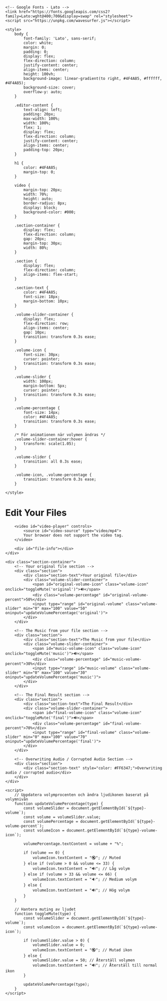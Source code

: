 <!DOCTYPE html>
<html lang="en">
<head>
    <meta charset="UTF-8">
    <meta name="viewport" content="width=device-width, initial-scale=1.0">
    <title>File Editor</title>

    <!-- Google Fonts - Lato -->
    <link href="https://fonts.googleapis.com/css2?family=Lato:wght@400;700&display=swap" rel="stylesheet">
    <script src="https://unpkg.com/wavesurfer.js"></script>

    <style>
        body {
            font-family: 'Lato', sans-serif;
            color: white;
            margin: 0;
            padding: 0;
            display: flex;
            flex-direction: column;
            justify-content: center;
            align-items: center;
            height: 100vh;
            background-image: linear-gradient(to right, #4F4A85, #ffffff, #4F4A85);
            background-size: cover;
            overflow-y: auto;
        }

        .editor-content {
            text-align: left;
            padding: 20px;
            max-width: 100%;
            width: 100%;
            flex: 1;
            display: flex;
            flex-direction: column;
            justify-content: center;
            align-items: center;
            padding-top: 20px;
        }

        h1 {
            color: #4F4A85;
            margin-top: 0;
        }

        video {
            margin-top: 20px;
            width: 70%;
            height: auto;
            border-radius: 8px;
            display: block;
            background-color: #000;
        }

        .section-container {
            display: flex;
            flex-direction: column;
            gap: 20px;
            margin-top: 30px;
            width: 80%;
        }

        .section {
            display: flex;
            flex-direction: column;
            align-items: flex-start;
        }

        .section-text {
            color: #4F4A85;
            font-size: 18px;
            margin-bottom: 10px;
        }

        .volume-slider-container {
            display: flex;
            flex-direction: row;
            align-items: center;
            gap: 10px;
            transition: transform 0.3s ease;
        }

        .volume-icon {
            font-size: 30px;
            cursor: pointer;
            transition: transform 0.3s ease;
        }

        .volume-slider {
            width: 100px;
            margin-bottom: 5px;
            cursor: pointer;
            transition: transform 0.3s ease;
        }

        .volume-percentage {
            font-size: 14px;
            color: #4F4A85;
            transition: transform 0.3s ease;
        }

        /* För animationen när volymen ändras */
        .volume-slider-container:hover {
            transform: scale(1.05);
        }

        .volume-slider {
            transition: all 0.3s ease;
        }

        .volume-icon, .volume-percentage {
            transition: transform 0.3s ease;
        }

    </style>
</head>
<body>
    <div class="editor-content">
        <h1>Edit Your Files</h1>

        <video id="video-player" controls>
            <source id="video-source" type="video/mp4">
            Your browser does not support the video tag.
        </video>

        <div id="file-info"></div>
    </div>

    <div class="section-container">
        <!-- Your original file section -->
        <div class="section">
            <div class="section-text">Your original file</div>
            <div class="volume-slider-container">
                <span id="original-volume-icon" class="volume-icon" onclick="toggleMute('original')">🔊</span> 
                <div class="volume-percentage" id="original-volume-percent">50%</div>
                <input type="range" id="original-volume" class="volume-slider" min="0" max="100" value="50" oninput="updateVolumePercentage('original')">
            </div>
        </div>

        <!-- The Music from your file section -->
        <div class="section">
            <div class="section-text">The Music from your file</div>
            <div class="volume-slider-container">
                <span id="music-volume-icon" class="volume-icon" onclick="toggleMute('music')">🔊</span> 
                <div class="volume-percentage" id="music-volume-percent">30%</div>
                <input type="range" id="music-volume" class="volume-slider" min="0" max="100" value="30" oninput="updateVolumePercentage('music')">
            </div>
        </div>

        <!-- The Final Result section -->
        <div class="section">
            <div class="section-text">The Final Result</div>
            <div class="volume-slider-container">
                <span id="final-volume-icon" class="volume-icon" onclick="toggleMute('final')">🔊</span> 
                <div class="volume-percentage" id="final-volume-percent">70%</div>
                <input type="range" id="final-volume" class="volume-slider" min="0" max="100" value="70" oninput="updateVolumePercentage('final')">
            </div>
        </div>
        
        <!-- Overwriting Audio / Corrupted Audio Section -->
        <div class="section">
            <div class="section-text" style="color: #FF6347;">Overwriting audio / corrupted audio</div>
        </div>
    </div>

    <script>
        // Uppdatera volymprocenten och ändra ljudikonen baserat på volymnivån
        function updateVolumePercentage(type) {
            const volumeSlider = document.getElementById(`${type}-volume`);
            const volume = volumeSlider.value;
            const volumePercentage = document.getElementById(`${type}-volume-percent`);
            const volumeIcon = document.getElementById(`${type}-volume-icon`);

            volumePercentage.textContent = volume + "%";

            if (volume == 0) {
                volumeIcon.textContent = "🔇"; // Muted
            } else if (volume > 0 && volume <= 33) {
                volumeIcon.textContent = "🔊"; // Låg volym
            } else if (volume > 33 && volume <= 66) {
                volumeIcon.textContent = "🔉"; // Medium volym
            } else {
                volumeIcon.textContent = "🔊"; // Hög volym
            }
        }

        // Hantera muting av ljudet
        function toggleMute(type) {
            const volumeSlider = document.getElementById(`${type}-volume`);
            const volumeIcon = document.getElementById(`${type}-volume-icon`);

            if (volumeSlider.value > 0) {
                volumeSlider.value = 0;
                volumeIcon.textContent = "🔇"; // Mutad ikon
            } else {
                volumeSlider.value = 50; // Återställ volymen
                volumeIcon.textContent = "🔊"; // Återställ till normal ikon
            }

            updateVolumePercentage(type);
        }
    </script>
</body>
</html>
